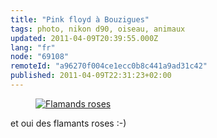 ```yaml
---
title: "Pink floyd à Bouzigues"
tags: photo, nikon d90, oiseau, animaux
updated: 2011-04-09T20:39:55.000Z
lang: "fr"
node: "69108"
remoteId: "a96270f004ce1ecc0b8c441a9ad31c42"
published: 2011-04-09T22:31:23+02:00
---
```

<figure class="object-center"><a href="/images/flamands-roses.jpg"><img loading="lazy" src="/images/660x/flamands-roses.jpg" alt="Flamands roses">
</a></figure>


et oui des flamants roses :-)

